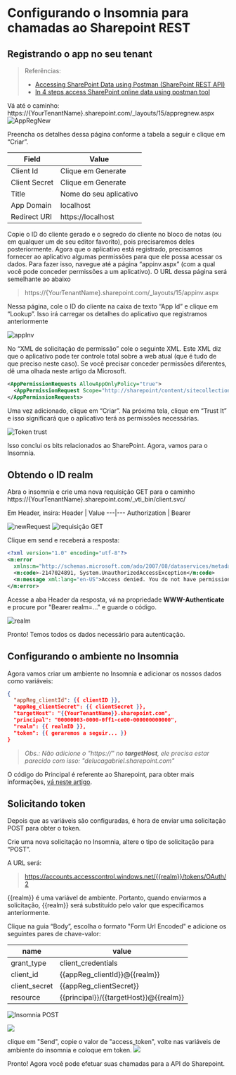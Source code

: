 # Configurando o Insomnia para chamadas ao Sharepoint REST
## Registrando o app no seu tenant

> Referências:
> - [Accessing SharePoint Data using Postman (SharePoint REST API)](https://medium.com/@anoopt/accessing-sharepoint-data-using-postman-sharepoint-rest-api-76b70630bcbf)
> - [In 4 steps access SharePoint online data using postman tool](https://global-sharepoint.com/sharepoint-online/in-4-steps-access-sharepoint-online-data-using-postman-tool/)

Vá até o caminho: https://{YourTenantName}.sharepoint.com/_layouts/15/appregnew.aspx
![AppRegNew](/sharepointConfig/imgs/1_VqLBfZ-QNko8FbGxir9wbA.png)

Preencha os detalhes dessa página conforme a tabela a seguir e clique em “Criar”.

Field |	Value
------|------
Client Id |	Clique em Generate
Client Secret |	Clique em Generate
Title |	Nome do seu aplicativo
App Domain |	localhost
Redirect URI |	https://localhost


Copie o ID do cliente gerado e o segredo do cliente no bloco de notas (ou em qualquer um de seu editor favorito), pois precisaremos deles posteriormente.
Agora que o aplicativo está registrado, precisamos fornecer ao aplicativo algumas permissões para que ele possa acessar os dados. Para fazer isso, navegue até a página “appinv.aspx” (com a qual você pode conceder permissões a um aplicativo). O URL dessa página será semelhante ao abaixo

> https://{YourTenantName}.sharepoint.com/_layouts/15/appinv.aspx

Nessa página, cole o ID do cliente na caixa de texto “App Id” e clique em “Lookup”. Isso irá carregar os detalhes do aplicativo que registramos anteriormente

![appInv](sharepointConfig/imgs/1_nhI4ttkgDmZpcywxUaV8Cw.png)

No “XML de solicitação de permissão” cole o seguinte XML. Este XML diz que o aplicativo pode ter controle total sobre a web atual (que é tudo de que preciso neste caso). Se você precisar conceder permissões diferentes, dê uma olhada neste artigo da Microsoft.

```xml
<AppPermissionRequests AllowAppOnlyPolicy="true">
  <AppPermissionRequest Scope="http://sharepoint/content/sitecollection/web" Right="FullControl"/>
</AppPermissionRequests>
```

Uma vez adicionado, clique em “Criar”. Na próxima tela, clique em “Trust It” e isso significará que o aplicativo terá as permissões necessárias.

![Token trust](sharepointConfig/imgs/1_g01kA4K3v58tjLI7Aau00w.png)

Isso conclui os bits relacionados ao SharePoint. Agora, vamos para o Insomnia.


## Obtendo o ID realm

Abra o insomnia e crie uma nova requisição GET para o caminho https://{YourTenantName}.sharepoint.com/_vti_bin/client.svc/

Em Header, insira:
Header | Value
---|---
Authorization | Bearer

![newRequest](sharepointConfig/imgs/Captura%20de%20tela%20de%202020-08-08%2017-53-23.png)
![requisição GET](sharepointConfig/imgs/Captura%20de%20tela%20de%202020-08-08%2017-59-48.png)


Clique em send e receberá a resposta:
```xml
<?xml version="1.0" encoding="utf-8"?>
<m:error
  xmlns:m="http://schemas.microsoft.com/ado/2007/08/dataservices/metadata">
  <m:code>-2147024891, System.UnauthorizedAccessException</m:code>
  <m:message xml:lang="en-US">Access denied. You do not have permission to perform this action or access this resource.</m:message>
</m:error>
```
Acesse a aba Header da resposta, vá na propriedade **WWW-Authenticate** e procure por "Bearer realm=..." e guarde o código.

![realm](sharepointConfig/imgs/Captura%20de%20tela%20de%202020-08-08%2018-10-37.png)

Pronto! Temos todos os dados necessário para autenticação.



## Configurando o ambiente no Insomnia

Agora vamos criar um ambiente no Insomnia e adicionar os nossos dados como variáveis:


```json
{
  "appReg_clientId": {{ clientID }},
  "appReg_clientSecret": {{ clientSecret }},
  "targetHost": "{{YourTenantName}}.sharepoint.com",
  "principal": "00000003-0000-0ff1-ce00-000000000000",
  "realm": {{ realmID }},
  "token": {{ geraremos a seguir... }}
}

```

> _Obs.: Não adicione o "https://" no **targetHost**, ele precisa estar parecido com isso: "delucagabriel.sharepoint.com"_


O código do Principal é referente ao Sharepoint, para obter mais informações, [vá neste artigo](https://blogs.msdn.microsoft.com/kaevans/2013/04/05/inside-sharepoint-2013-oauth-context-tokens/).

## Solicitando token
Depois que as variáveis ​​são configuradas, é hora de enviar uma solicitação POST para obter o token. 

Crie uma nova solicitação no Insomnia, altere o tipo de solicitação para “POST”.

A URL será:
>https://accounts.accesscontrol.windows.net/{{realm}}/tokens/OAuth/2


{{realm}} é uma variável de ambiente. Portanto, quando enviarmos a solicitação, {{realm}} será substituído pelo valor que especificamos anteriormente.


Clique na guia “Body”, escolha o formato "Form Url Encoded" e adicione os seguintes pares de chave-valor:


name | value
-----|------
grant_type | client_credentials
client_id | {{appReg_clientId}}@{{realm}}
client_secret | {{appReg_clientSecret}}
resource | {{principal}}/{{targetHost}}@{{realm}}

![Insomnia POST](sharepointConfig/imgs/Captura%20de%20tela%20de%202020-08-08%2018-57-02.png)


![](sharepointConfig/imgs/Captura%20de%20tela%20de%202020-08-08%2019-00-27.png)


clique em "Send", copie o valor de "access_token", volte nas variáveis de ambiente do insomnia e coloque em token.
![](sharepointConfig/imgs/Captura%20de%20tela%20de%202020-08-08%2019-00-48.png)


Pronto! Agora você pode efetuar suas chamadas para a API do Sharepoint.

